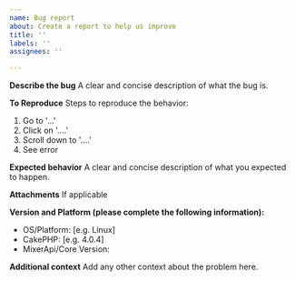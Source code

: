 ```yaml
---
name: Bug report
about: Create a report to help us improve
title: ''
labels: ''
assignees: ''

---
```


**Describe the bug**
A clear and concise description of what the bug is.

**To Reproduce**
Steps to reproduce the behavior:
1. Go to '...'
2. Click on '....'
3. Scroll down to '....'
4. See error

**Expected behavior**
A clear and concise description of what you expected to happen.

**Attachments**
If applicable

**Version and Platform (please complete the following information):**
 - OS/Platform: [e.g. Linux]
 - CakePHP: [e.g. 4.0.4]
 - MixerApi/Core Version:

**Additional context**
Add any other context about the problem here.
